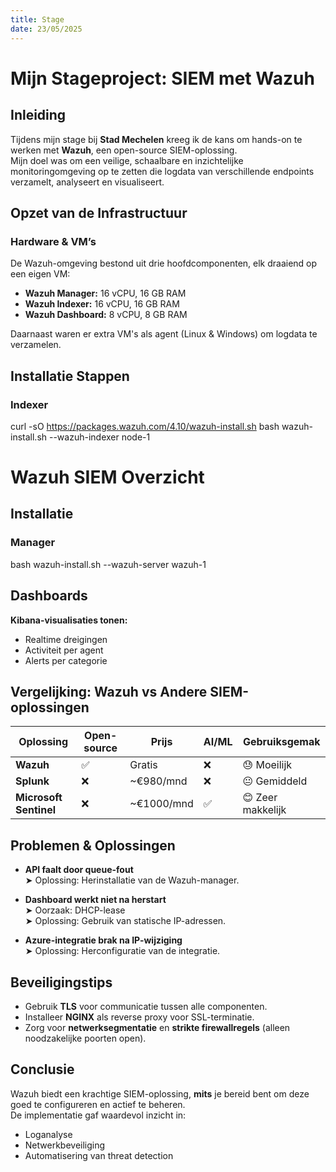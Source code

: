 ```yaml
---
title: Stage
date: 23/05/2025
---
```


# Mijn Stageproject: SIEM met Wazuh
## Inleiding

Tijdens mijn stage bij **Stad Mechelen** kreeg ik de kans om hands-on te werken met **Wazuh**, een open-source SIEM-oplossing.  
Mijn doel was om een veilige, schaalbare en inzichtelijke monitoringomgeving op te zetten die logdata van verschillende endpoints verzamelt, analyseert en visualiseert.

## Opzet van de Infrastructuur
### Hardware & VM’s

De Wazuh-omgeving bestond uit drie hoofdcomponenten, elk draaiend op een eigen VM:

- **Wazuh Manager:** 16 vCPU, 16 GB RAM  
- **Wazuh Indexer:** 16 vCPU, 16 GB RAM  
- **Wazuh Dashboard:** 8 vCPU, 8 GB RAM  

Daarnaast waren er extra VM's als agent (Linux & Windows) om logdata te verzamelen.

## Installatie Stappen
### Indexer
curl -sO https://packages.wazuh.com/4.10/wazuh-install.sh
bash wazuh-install.sh --wazuh-indexer node-1

# Wazuh SIEM Overzicht
## Installatie
### Manager
bash wazuh-install.sh --wazuh-server wazuh-1

## Dashboards

**Kibana-visualisaties tonen:**

- Realtime dreigingen  
- Activiteit per agent  
- Alerts per categorie  

## Vergelijking: Wazuh vs Andere SIEM-oplossingen

| Oplossing            | Open-source | Prijs       | AI/ML | Gebruiksgemak     |
|----------------------|-------------|-------------|-------|-------------------|
| **Wazuh**            | ✅           | Gratis      | ❌    | 😓 Moeilijk       |
| **Splunk**           | ❌           | ~€980/mnd   | ❌    | 😐 Gemiddeld      |
| **Microsoft Sentinel** | ❌         | ~€1000/mnd  | ✅    | 😊 Zeer makkelijk |

## Problemen & Oplossingen

- **API faalt door queue-fout**  
  ➤ Oplossing: Herinstallatie van de Wazuh-manager.

- **Dashboard werkt niet na herstart**  
  ➤ Oorzaak: DHCP-lease  
  ➤ Oplossing: Gebruik van statische IP-adressen.

- **Azure-integratie brak na IP-wijziging**  
  ➤ Oplossing: Herconfiguratie van de integratie.

## Beveiligingstips

- Gebruik **TLS** voor communicatie tussen alle componenten.
- Installeer **NGINX** als reverse proxy voor SSL-terminatie.
- Zorg voor **netwerksegmentatie** en **strikte firewallregels** (alleen noodzakelijke poorten open).

## Conclusie

Wazuh biedt een krachtige SIEM-oplossing, **mits** je bereid bent om deze goed te configureren en actief te beheren.  
De implementatie gaf waardevol inzicht in:

- Loganalyse  
- Netwerkbeveiliging  
- Automatisering van threat detection


